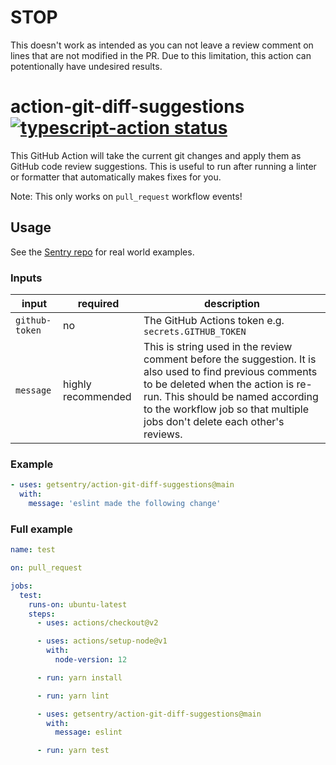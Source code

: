 # STOP

This doesn't work as intended as you can not leave a review comment on lines that are not modified in the PR. Due to this limitation, this action can potentionally have undesired results.


# action-git-diff-suggestions   <a href="https://github.com/getsentry/action-git-diff-suggestions/actions"><img alt="typescript-action status" src="https://github.com/getsentry/action-git-diff-suggestions/workflows/test/badge.svg"></a>


This GitHub Action will take the current git changes and apply them as GitHub code review suggestions.
This is useful to run after running a linter or formatter that automatically makes fixes for you.


Note: This only works on `pull_request` workflow events!

## Usage

See the [Sentry repo](https://github.com/getsentry/sentry/tree/master/.github/workflows) for real world examples.


### Inputs

| input | required | description |
| ----- | -------- | ----------- |
| `github-token` | no | The GitHub Actions token e.g. `secrets.GITHUB_TOKEN` |
| `message` | highly recommended | This is string used in the review comment before the suggestion. It is also used to find previous comments to be deleted when the action is re-run. This should be named according to the workflow job so that multiple jobs don't delete each other's reviews. |


### Example

```yaml
- uses: getsentry/action-git-diff-suggestions@main
  with:
    message: 'eslint made the following change'
```

### Full example

```yaml
name: test

on: pull_request

jobs:
  test:
    runs-on: ubuntu-latest
    steps:
      - uses: actions/checkout@v2

      - uses: actions/setup-node@v1
        with:
          node-version: 12

      - run: yarn install

      - run: yarn lint

      - uses: getsentry/action-git-diff-suggestions@main
        with:
          message: eslint

      - run: yarn test
```
